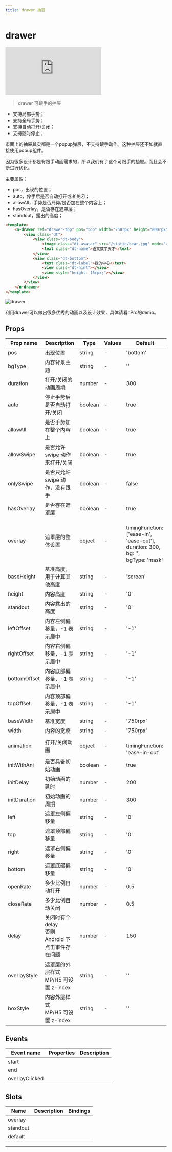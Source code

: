 ```yaml
---
title: drawer 抽屉
---
```


# drawer

<div class="demo-box">
	<iframe scrolling="auto" frameborder="0" src="https://npro.redou.vip/h5/#/pages/drawer/index" class="demo-box-iframe"></iframe>
</div>

> drawer 可跟手的抽屉

- 支持局部手势；
- 支持全局手势；
- 支持自动打开/关闭；
- 支持随时停止；

市面上的抽屉其实都是一个popup弹层，不支持跟手动作。这种抽屉还不如就直接使用popup组件。

因为很多设计都是有跟手动画需求的，所以我们有了这个可跟手的抽屉。而且会不断进行优化。

主要属性：

- pos，出现的位置；
- auto，停手后是否自动打开或者关闭；
- allowAll，手势是否局势/是否加在整个内容上；
- hasOverlay，是否存在遮罩层；
- standout，露出的高度；

```html
<template>
	<n-drawer ref="drawer-top" pos="top" width="750rpx" height="800rpx" standout="status-nav-50px" top="status-nav">
		<view class="dt">
			<view class="dt-body">
				<image class="dt-avatar" src="/static/bear.jpg" mode="aspectFill"></image>
				<text class="dt-name">语文数学天才</text>
			</view>
			<view class="dt-bottom">
				<text class="dt-label">我的中心</text>
				<view class="dt-hint"></view>
				<view style="height: 16rpx;"></view>
			</view>
		</view>
	</n-drawer>
</template>
```

![drawer](/img/coms/drawer.jpg)

利用drawer可以做出很多优秀的动画以及设计效果，具体请看nPro的demo。

## Props

| Prop name    | Description                                         | Type    | Values | Default                                                                                             |
| ------------ | --------------------------------------------------- | ------- | ------ | --------------------------------------------------------------------------------------------------- |
| pos          | 出现位置                                            | string  | -      | 'bottom'                                                                                            |
| bgType       | 内容背景主题                                        | string  | -      | ''                                                                                                  |
| duration     | 打开/关闭的动画周期                                 | number  | -      | 300                                                                                                 |
| auto         | 停止手势后是否自动打开/关闭                         | boolean | -      | true                                                                                                |
| allowAll     | 是否手势加在整个内容上                              | boolean | -      | true                                                                                                |
| allowSwipe   | 是否允许 swipe 动作来打开/关闭                      | boolean | -      | true                                                                                                |
| onlySwipe    | 是否只允许 swipe 动作，没有跟手                     | boolean | -      | false                                                                                               |
| hasOverlay   | 是否存在遮罩层                                      | boolean | -      | true                                                                                                |
| overlay      | 遮罩层的整体设置                                    | object  | -      | <br> timingFunction: ['ease-in', 'ease-out'],<br> duration: 300,<br> bg: '',<br> bgType: 'mask'<br> |
| baseHeight   | 基准高度，用于计算其他高度                          | string  | -      | 'screen'                                                                                            |
| height       | 内容高度                                            | string  | -      | '0'                                                                                                 |
| standout     | 内容露出的高度                                      | string  | -      | '0'                                                                                                 |
| leftOffset   | 内容左侧偏移量，-1 表示居中                         | string  | -      | '-1'                                                                                                |
| rightOffset  | 内容右侧偏移量，-1 表示居中                         | string  | -      | '-1'                                                                                                |
| bottomOffset | 内容底部偏移量，-1 表示居中                         | string  | -      | '-1'                                                                                                |
| topOffset    | 内容顶部偏移量，-1 表示居中                         | string  | -      | '-1'                                                                                                |
| baseWidth    | 基准宽度                                            | string  | -      | '750rpx'                                                                                            |
| width        | 内容的宽度                                          | string  | -      | '750rpx'                                                                                            |
| animation    | 打开/关闭动画                                       | object  | -      | <br> timingFunction: 'ease-in-out'<br>                                                              |
| initWithAni  | 是否具备初始动画                                    | boolean | -      | true                                                                                                |
| initDelay    | 初始动画的延时                                      | number  | -      | 200                                                                                                 |
| initDuration | 初始动画的周期                                      | number  | -      | 300                                                                                                 |
| left         | 遮罩左侧偏移量                                      | string  | -      | '0'                                                                                                 |
| top          | 遮罩顶部偏移量                                      | string  | -      | '0'                                                                                                 |
| right        | 遮罩右侧偏移量                                      | string  | -      | '0'                                                                                                 |
| bottom       | 遮罩底部偏移量                                      | string  | -      | '0'                                                                                                 |
| openRate     | 多少比例自动打开                                    | number  | -      | 0.5                                                                                                 |
| closeRate    | 多少比例自动关闭                                    | number  | -      | 0.5                                                                                                 |
| delay        | 关闭时有个 delay<br>否则 Android 下点击事件存在问题 | number  | -      | 150                                                                                                 |
| overlayStyle | 遮罩层的外层样式<br>MP/H5 可设置 z-index            | string  | -      | ''                                                                                                  |
| boxStyle     | 内容外层样式<br>MP/H5 可设置 z-index                | string  | -      | ''                                                                                                  |

## Events

| Event name     | Properties | Description |
| -------------- | ---------- | ----------- |
| start          |            |
| end            |            |
| overlayClicked |            |

## Slots

| Name     | Description | Bindings |
| -------- | ----------- | -------- |
| overlay  |             |          |
| standout |             |          |
| default  |             |          |

---
